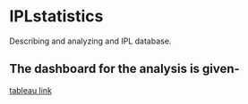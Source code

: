 # IPLstatistics
Describing and analyzing and IPL database.
## The dashboard for the analysis is given- 
<a href="https://public.tableau.com/app/profile/smriti.ojha/viz/IPLDashboard1_16368844455010/Dashboard1">tableau link</a>
